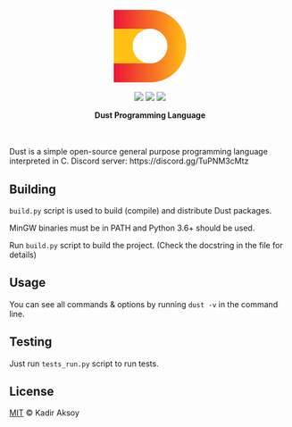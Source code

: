 <p align="center"><img src="https://raw.githubusercontent.com/kadir014/Dust/main/assets/dust_logo.png" width=130></p>
<p align="center">
  <img src="https://img.shields.io/badge/license-MIT-blue.svg">
  <img src="https://img.shields.io/badge/version-0.0.18-yellow">
  <a href="https://www.codacy.com/gh/kadir014/Dust/dashboard?utm_source=github.com&amp;utm_medium=referral&amp;utm_content=kadir014/Dust&amp;utm_campaign=Badge_Grade"><img src="https://app.codacy.com/project/badge/Grade/78b40ba8378d4292aa64c25178ca516c"><a/>
</p>
<p align="center">
<strong>Dust Programming Language</strong>
</p>
<br><br>
Dust is a simple open-source general purpose programming language interpreted in C. 
Discord server: https://discord.gg/TuPNM3cMtz

## Building
`build.py` script is used to build (compile) and distribute Dust packages.

MinGW binaries must be in PATH and Python 3.6+ should be used.

Run `build.py` script to build the project. (Check the docstring in the file for details)

## Usage
You can see all commands & options by running `dust -v` in the command line.

## Testing
Just run `tests_run.py` script to run tests.

## License
[MIT](LICENSE) © Kadir Aksoy
